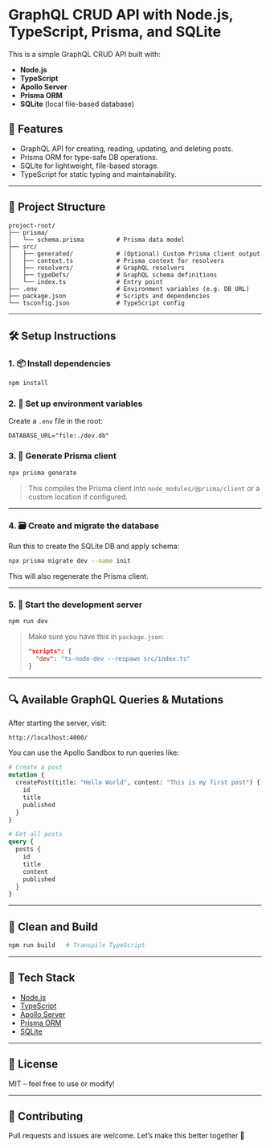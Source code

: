 # GraphQL CRUD API with Node.js, TypeScript, Prisma, and SQLite

This is a simple GraphQL CRUD API built with:

- **Node.js**
- **TypeScript**
- **Apollo Server**
- **Prisma ORM**
- **SQLite** (local file-based database)

## 🚀 Features

- GraphQL API for creating, reading, updating, and deleting posts.
- Prisma ORM for type-safe DB operations.
- SQLite for lightweight, file-based storage.
- TypeScript for static typing and maintainability.

---

## 📁 Project Structure

```
project-root/
├── prisma/
│   └── schema.prisma         # Prisma data model
├── src/
│   ├── generated/            # (Optional) Custom Prisma client output
│   ├── context.ts            # Prisma context for resolvers
│   ├── resolvers/            # GraphQL resolvers
│   ├── typeDefs/             # GraphQL schema definitions
│   └── index.ts              # Entry point
├── .env                      # Environment variables (e.g. DB URL)
├── package.json              # Scripts and dependencies
└── tsconfig.json             # TypeScript config
```

---

## 🛠️ Setup Instructions

### 1. 📦 Install dependencies

```bash
npm install
```

### 2. 🧪 Set up environment variables

Create a `.env` file in the root:

```env
DATABASE_URL="file:./dev.db"
```

### 3. 🧬 Generate Prisma client

```bash
npx prisma generate
```

> This compiles the Prisma client into `node_modules/@prisma/client` or a custom location if configured.

---

### 4. 🗃️ Create and migrate the database

Run this to create the SQLite DB and apply schema:

```bash
npx prisma migrate dev --name init
```

This will also regenerate the Prisma client.

---

### 5. 🚀 Start the development server

```bash
npm run dev
```

> Make sure you have this in `package.json`:
> ```json
> "scripts": {
>   "dev": "ts-node-dev --respawn src/index.ts"
> }
> ```

---

## 🔍 Available GraphQL Queries & Mutations

After starting the server, visit:

```
http://localhost:4000/
```

You can use the Apollo Sandbox to run queries like:

```graphql
# Create a post
mutation {
  createPost(title: "Hello World", content: "This is my first post") {
    id
    title
    published
  }
}

# Get all posts
query {
  posts {
    id
    title
    content
    published
  }
}
```

---

## 🧼 Clean and Build

```bash
npm run build   # Transpile TypeScript
```

---

## 🧱 Tech Stack

- [Node.js](https://nodejs.org/)
- [TypeScript](https://www.typescriptlang.org/)
- [Apollo Server](https://www.apollographql.com/docs/apollo-server/)
- [Prisma ORM](https://www.prisma.io/)
- [SQLite](https://www.sqlite.org/index.html)

---

## 📄 License

MIT – feel free to use or modify!

---

## 🤝 Contributing

Pull requests and issues are welcome. Let’s make this better together 🚀
